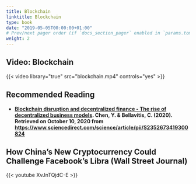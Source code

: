 ```yaml
---
title: Blockchain
linktitle: Blockchain
type: book
date: "2019-05-05T00:00:00+01:00"
# Prev/next pager order (if `docs_section_pager` enabled in `params.toml`)
weight: 2
---
```


## Video: Blockchain
{{< video library="true" src="blockchain.mp4" controls="yes" >}}

## Recommended Reading
* **[Blockchain disruption and decentralized finance - The rise of decentralized business models](https://www.sciencedirect.com/science/article/pii/S2352673419300824). Chen, Y. & Bellavitis, C. (2020). Retrieved on October 10, 2020 from https://www.sciencedirect.com/science/article/pii/S2352673419300824**

## How China’s New Cryptocurrency Could Challenge Facebook’s Libra (Wall Street Journal)
{{< youtube XvJnTQjdC-E >}}





